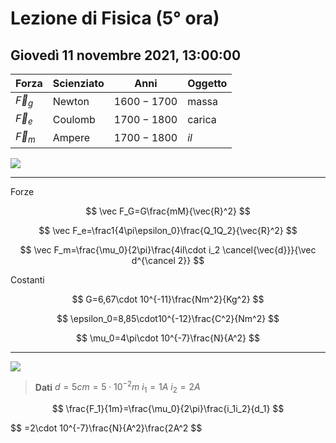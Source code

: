 # Lezione di Fisica (5° ora)
## Giovedì 11 novembre 2021, 13:00:00

|Forza|Scienziato|Anni|Oggetto|
|---|---|---|---|
|$\vec F_g$|Newton|$1600-1700$|massa|
|$\vec F_e$|Coulomb|$1700-1800$|carica|
|$\vec F_m$|Ampere|$1700-1800$|$il$|

![](https://i.imgur.com/KNNMQmH.jpg)


---

Forze

$$
\vec F_G=G\frac{mM}{\vec{R}^2}
$$

$$
\vec F_e=\frac1{4\pi\epsilon_0}\frac{Q_1Q_2}{\vec{R}^2}
$$

$$
\vec F_m=\frac{\mu_0}{2\pi}\frac{4il\cdot i_2 \cancel{\vec{d}}}{\vec d^{\cancel 2}}
$$

Costanti

$$
G=6,67\cdot 10^{-11}\frac{Nm^2}{Kg^2}
$$

$$
\epsilon_0=8,85\cdot10^{-12}\frac{C^2}{Nm^2}
$$


$$
\mu_0=4\pi\cdot 10^{-7}\frac{N}{A^2}
$$

---
![](https://i.imgur.com/rOylSIy.jpg)


> **Dati**
> $d=5cm=5\cdot 10^{-2}m$
> $i_1=1A$
> $i_2=2A$

$$
\frac{F_1}{1m}=\frac{\mu_0}{2\pi}\frac{i_1i_2}{d_1}
$$

$$
=2\cdot 10^{-7}\frac{N}{A^2}\frac{2A^2
$$
<!--stackedit_data:
eyJoaXN0b3J5IjpbLTk3MDYyMjE0OSwxNjMzODI1ODc4LC0xMj
AyMzEzNjM2XX0=
-->